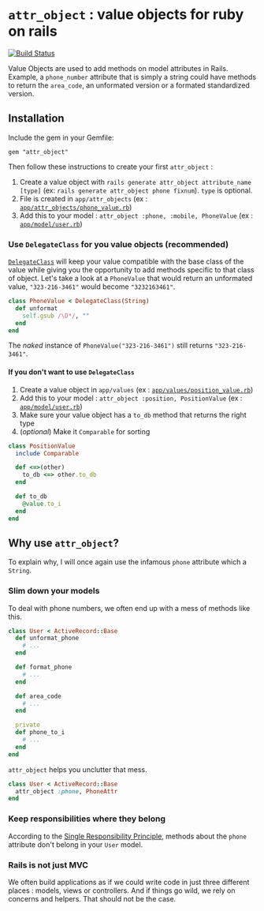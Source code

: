 # `attr_object` : value objects for ruby on rails

[![Build Status](https://travis-ci.org/dsimard/attr_object.svg?branch=master)](https://travis-ci.org/dsimard/attr_object)

Value Objects are used to add methods on model attributes in Rails. Example, a `phone_number` attribute that is simply a string could have methods to return the `area_code`, an unformated version or a formated standardized version.

## Installation

Include the gem in your Gemfile:

`gem "attr_object"`

Then follow these instructions to create your first `attr_object` :

1. Create a value object with `rails generate attr_object attribute_name [type]` (ex: `rails generate attr_object phone fixnum`). `type` is optional.
2. File is created in `app/attr_objects` (ex : [`app/attr_objects/phone_value.rb`](test/dummy/app/attr_objects/phone_value.rb))
2. Add this to your model : `attr_object :phone, :mobile, PhoneValue` (ex : [`app/model/user.rb`](test/dummy/app/models/user.rb))

### Use `DelegateClass` for you value objects (recommended)

[`DelegateClass`](http://ruby-doc.org/stdlib-2.3.0/libdoc/delegate/rdoc/Object.html) will keep your value compatible with the base class of the value while giving you the opportunity to add methods specific to that class of object. Let's take a look at a `PhoneValue` that would return an unformated value, `"323-216-3461"` would become `"3232163461"`.

````ruby
class PhoneValue < DelegateClass(String)
  def unformat
    self.gsub /\D*/, ""
  end
end
````

The _naked_ instance of `PhoneValue("323-216-3461")` still returns `"323-216-3461"`.

#### If you don't want to use `DelegateClass`

1. Create a value object in `app/values` (ex : [`app/values/position_value.rb`](test/dummy/app/values/position_value.rb))
2. Add this to your model : `attr_object :position, PositionValue` (ex : [`app/model/user.rb`](test/dummy/app/models/user.rb))
3. Make sure your value object has a `to_db` method that returns the right type
4. (_optional_) Make it `Comparable` for sorting

````ruby
class PositionValue
  include Comparable

  def <=>(other)
    to_db <=> other.to_db
  end

  def to_db
    @value.to_i
  end
end
````

## Why use `attr_object`?

To explain why, I will once again use the infamous `phone` attribute which a `String`.

### Slim down your models

To deal with phone numbers, we often end up with a mess of methods like this.

````ruby
class User < ActiveRecord::Base
  def unformat_phone
    # ...
  end

  def format_phone
    # ...
  end

  def area_code
    # ...
  end

  private
  def phone_to_i
    # ...
  end
end
````

`attr_object` helps you unclutter that mess.

````ruby
class User < ActiveRecord::Base
  attr_object :phone, PhoneAttr
end
````

### Keep responsibilities where they belong

According to the [Single Responsibility Principle](https://en.wikipedia.org/wiki/Single_responsibility_principle), methods about the `phone` attribute don't belong in your `User` model.

### Rails is not just MVC

We often build applications as if we could write code in just three different places : models, views or controllers. And if things go wild, we rely on concerns and helpers. That should not be the case.
